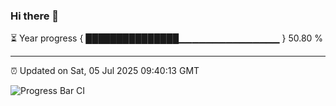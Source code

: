 ### Hi there 👋

⏳ Year progress { ███████████████▁▁▁▁▁▁▁▁▁▁▁▁▁▁▁ } 50.80 %

---

⏰ Updated on Sat, 05 Jul 2025 09:40:13 GMT

![Progress Bar CI](https://github.com/IshwaranRudhara/GIT-ACTION/workflows/Progress%20Bar%20CI/badge.svg)
